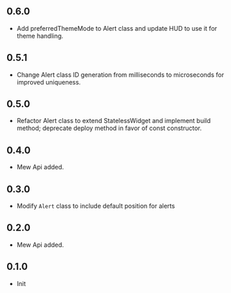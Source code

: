 ## 0.6.0

- Add preferredThemeMode to Alert class and update HUD to use it for theme handling.

## 0.5.1

- Change Alert class ID generation from milliseconds to microseconds for improved uniqueness.

## 0.5.0

- Refactor Alert class to extend StatelessWidget and implement build method; deprecate deploy method in favor of const constructor.

## 0.4.0

- Mew Api added.

## 0.3.0

- Modify `Alert` class to include default position for alerts

## 0.2.0

- Mew Api added.

## 0.1.0

- Init
